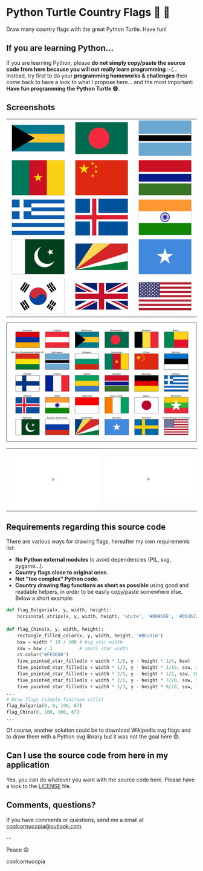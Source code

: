 # Python Turtle Country Flags :snake: :turtle:
Draw many country flags with the great Python Turtle.
Have fun!

## If you are learning Python...
If you are learning Python, please **do not simply copy/paste the source code from here because you will not really learn programming** :-(... Instead, try first to do your **programming homeworks & challenges** then come back to have a look to what I propose here... and the most important: **Have fun programming the Python Turtle :smile:**.

## Screenshots
|     |     |     |
| :-: | :-: | :-: |
| ![Python Turtle Bahamas flag](screenshots/flag_Bahamas.png?raw=true "Python Turtle Bahamas flag") | ![Python Turtle Bangladesh flag](screenshots/flag_Bangladesh.png?raw=true "Python Turtle Bangladesh flag") | ![Python Turtle Botswana flag](screenshots/flag_Botswana.png?raw=true "Python Turtle Botswana flag") |
| ![Python Turtle Cameroon flag](screenshots/flag_Cameroon.png?raw=true "Python Turtle Cameroon flag") | ![Python Turtle China flag](screenshots/flag_China.png?raw=true "Python Turtle China flag") | ![Python Turtle Gambia flag](screenshots/flag_Gambia.png?raw=true "Python Turtle Gambia flag") |
| ![Python Turtle Greece flag](screenshots/flag_Greece.png?raw=true "Python Turtle Greece flag") | ![Python Turtle Iceland flag](screenshots/flag_Iceland.png?raw=true "Python Turtle Iceland flag") | ![Python Turtle India flag](screenshots/flag_India.png?raw=true "Python Turtle India flag") |
| ![Python Turtle Pakistan flag](screenshots/flag_Pakistan.png?raw=true "Python Turtle Pakistan flag") | ![Python Turtle Seychelles flag](screenshots/flag_Seychelles.png?raw=true "Python Turtle Seychelles flag") | ![Python Turtle Somalia flag](screenshots/flag_Somalia.png?raw=true "Python Turtle Somalia flag") |
| ![Python Turtle South Korea flag](screenshots/flag_South_Korea.png?raw=true "Python Turtle South Korea flag") | ![Python Turtle United Kingdom flag](screenshots/flag_United_Kingdom.png?raw=true "Python Turtle United Kingdom flag") | ![Python Turtle United States flag](screenshots/flag_United_States.png?raw=true "Python Turtle United States flag") |


![Python Turtle flags (page 1)](screenshots/flag_All_page_1.png?raw=true "Python Turtle country flags")

|     |     |
| :-: | :-: |
| ![Python Turtle South Korea flag animation](screenshots/flag_South_Korea_gifsicle_o3_colors_256.gif?raw=true "Python Turtle South Korea flag animation") | ![Python Turtle United Kingdom flag animation](screenshots/flag_United_Kingdom_gifsicle_o3_colors_256.gif?raw=true "Python Turtle United Kingdom flag animation") |


## Requirements regarding this source code
There are various ways for drawing flags, hereafter my own requirements list:
* **No Python external modules** to avoid dependencies (PIL, svg, pygame...).
* **Country flags close to original ones**.
* **Not "too complex" Python code**.
* **Country drawing flag functions as short as possible** using good and readable helpers, in order to be easily copy/paste somewhere else. Below a short example:
```Python
def flag_Bulgaria(x, y, width, height):
    horizontal_strips(x, y, width, height, 'white', '#00966E', '#D62612')

def flag_China(x, y, width, height):
    rectangle_filled_color(x, y, width, height, '#DE2910')
    bsw = width * 19 / 100 # big star width
    ssw = bsw / 3          # small star width
    ct.color('#FFDE00')
    five_pointed_star_filled(x + width * 1/6, y - height * 1/4, bsw)
    five_pointed_star_filled(x + width * 1/3, y - height * 1/10, ssw, 360-23)
    five_pointed_star_filled(x + width * 2/5, y - height * 1/5, ssw, 360-46)
    five_pointed_star_filled(x + width * 2/5, y - height * 7/20, ssw, 360-70)
    five_pointed_star_filled(x + width * 1/3, y - height * 9/20, ssw, 360-21)
...
# Draw flags (simple function calls)
flag_Bulgaria(0, 0, 100, 67)
flag_China(0, 100, 100, 67)
...
```

Of course, another solution could be to download Wikipedia svg flags and to draw them with a Python svg library but it was not the goal here :smile:.

## Can I use the source code from here in my application
Yes, you can do whatever you want with the source code here. Please have a look to the [LICENSE](LICENSE) file.

## Comments, questions?
If you have comments or questions, send me a email at coolcornucopia@outlook.com.

--

Peace :smile:

coolcornucopia
